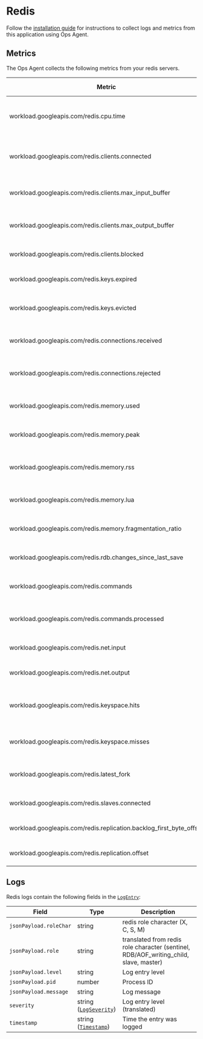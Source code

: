 # Redis

Follow the [installation guide](https://cloud.google.com/stackdriver/docs/solutions/agents/ops-agent/third-party/redis) for instructions to collect logs and metrics from this application using Ops Agent.

## Metrics

The Ops Agent collects the following metrics from your redis servers.

| Metric                                                              | Data Type | Unit    | Labels | Description |
| ---                                                                 | ---       | ---     | ---    | ---         |
| workload.googleapis.com/redis.cpu.time                              | sum       | s       | state  | System CPU consumed by the Redis server in seconds since server start |
| workload.googleapis.com/redis.clients.connected                     | gauge     | 1       |        | Number of client connections (excluding connections from replicas) |
| workload.googleapis.com/redis.clients.max_input_buffer              | gauge     | 1       |        | Biggest input buffer among current client connections |
| workload.googleapis.com/redis.clients.max_output_buffer             | gauge     | 1       |        | Longest output list among current client connections |
| workload.googleapis.com/redis.clients.blocked                       | gauge     | 1       |        | Number of clients pending on a blocking call |
| workload.googleapis.com/redis.keys.expired                          | sum       | 1       |        | Total number of key expiration events |
| workload.googleapis.com/redis.keys.evicted                          | sum       | 1       |        | Number of evicted keys due to maxmemory limit |
| workload.googleapis.com/redis.connections.received                  | sum       | 1       |        | Total number of connections accepted by the server |
| workload.googleapis.com/redis.connections.rejected                  | sum       | 1       |        | Number of connections rejected because of maxclients limit |
| workload.googleapis.com/redis.memory.used                           | gauge     | by      |        | Total number of bytes allocated by Redis using its allocator |
| workload.googleapis.com/redis.memory.peak                           | gauge     | by      |        | Peak memory consumed by Redis (in bytes) |
| workload.googleapis.com/redis.memory.rss                            | gauge     | by      |        | Number of bytes that Redis allocated as seen by the operating system |
| workload.googleapis.com/redis.memory.lua                            | gauge     | by      |        | Number of bytes used by the Lua engine |
| workload.googleapis.com/redis.memory.fragmentation_ratio            | gauge     | 1       |        | Ratio between used_memory_rss and used_memory |
| workload.googleapis.com/redis.rdb.changes_since_last_save           | gauge     | 1       |        | Number of changes since the last dump |
| workload.googleapis.com/redis.commands                              | gauge     | {ops}/s |        | Number of commands processed per second |
| workload.googleapis.com/redis.commands.processed                    | sum       | 1       |        | Total number of commands processed by the server |
| workload.googleapis.com/redis.net.input                             | sum       | by      |        | The total number of bytes read from the network |
| workload.googleapis.com/redis.net.output                            | sum       | by      |        | The total number of bytes written to the network |
| workload.googleapis.com/redis.keyspace.hits                         | sum       | 1       |        | Number of successful lookup of keys in the main dictionary |
| workload.googleapis.com/redis.keyspace.misses                       | sum       | 1       |        | Number of failed lookup of keys in the main dictionary |
| workload.googleapis.com/redis.latest_fork                           | guage     | us      |        | Duration of the latest fork operation in microseconds |
| workload.googleapis.com/redis.slaves.connected                      | gauge     | 1       |        | Number of connected replicas |
| workload.googleapis.com/redis.replication.backlog_first_byte_offset | gauge     | 1       |        | The master offset of the replication backlog buffer |
| workload.googleapis.com/redis.replication.offset                    | gauge     | 1       |        | The server's current replication o

## Logs

Redis logs contain the following fields in the [`LogEntry`](https://cloud.google.com/logging/docs/reference/v2/rest/v2/LogEntry):

| Field | Type | Description |
| ---   | ---- | ----------- |
| `jsonPayload.roleChar` | string | redis role character (X, C, S, M) |
| `jsonPayload.role` | string | translated from redis role character (sentinel, RDB/AOF_writing_child, slave, master) |
| `jsonPayload.level` | string | Log entry level |
| `jsonPayload.pid` | number | Process ID |
| `jsonPayload.message` | string | Log message |
| `severity` | string ([`LogSeverity`](https://cloud.google.com/logging/docs/reference/v2/rest/v2/LogEntry#LogSeverity)) | Log entry level (translated) |
| `timestamp` | string ([`Timestamp`](https://developers.google.com/protocol-buffers/docs/reference/google.protobuf#google.protobuf.Timestamp)) | Time the entry was logged |
